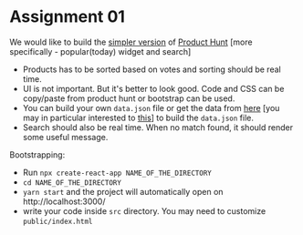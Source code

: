 # Assignment 01

We would like to build the [simpler version](https://raw.githubusercontent.com/Cefalo/LetsLearnReact/master/_00_assignment_01/assignment_01.png) of [Product Hunt](https://www.producthunt.com/) [more specifically - popular(today) widget and search]
- Products has to be sorted based on votes and sorting should be real time.
- UI is not important. But it's better to look good. Code and CSS can be copy/paste from product hunt or bootstrap can be used.
- You can build your own `data.json` file or get the data from [here](https://api.producthunt.com/v1/docs) [you may in particular interested to [this](https://api.producthunt.com/v1/docs/posts/posts_index_get_the_tech_posts_of_today)] to build the `data.json` file.
- Search should also be real time. When no match found, it should render some useful message.

Bootstrapping:
- Run `npx create-react-app NAME_OF_THE_DIRECTORY`
- `cd NAME_OF_THE_DIRECTORY`
- `yarn start` and the project will automatically open on http://localhost:3000/
- write your code inside `src` directory. You may need to customize `public/index.html`
